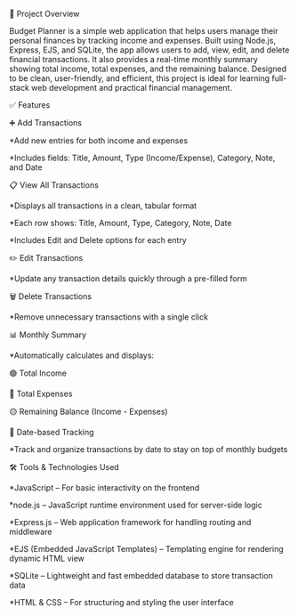 📘 Project Overview

Budget Planner  is a simple web application that helps users manage their personal finances by tracking income and expenses. Built using Node.js, Express, EJS, and SQLite, the app allows users to add, view, edit, and delete financial transactions. It also provides a real-time monthly summary showing total income, total expenses, and the remaining balance. Designed to be clean, user-friendly, and efficient, this project is ideal for learning full-stack web development and practical financial management.

✅ Features

➕ Add Transactions

   *Add new entries for both income and expenses

   *Includes fields: Title, Amount, Type (Income/Expense), Category, Note, and Date

📋 View All Transactions

   *Displays all transactions in a clean, tabular format

   *Each row shows: Title, Amount, Type, Category, Note, Date
 
   *Includes Edit and Delete options for each entry

✏️ Edit Transactions

   *Update any transaction details quickly through a pre-filled form

🗑️ Delete Transactions

   *Remove unnecessary transactions with a single click

📊 Monthly Summary

   *Automatically calculates and displays:
 
   🟢 Total Income

   🔴 Total Expenses

   🟡 Remaining Balance (Income - Expenses)

📅 Date-based Tracking
 
   *Track and organize transactions by date to stay on top of monthly budgets 

🛠️ Tools & Technologies Used
   
  *JavaScript – For basic interactivity on the frontend 
   
   *node.js – JavaScript runtime environment used for server-side logic
            
   *Express.js – Web application framework for handling routing and middleware
 
   *EJS (Embedded JavaScript Templates) – Templating engine for rendering dynamic HTML view
  
   *SQLite – Lightweight and fast embedded database to store transaction data
  
   *HTML & CSS – For structuring and styling the user interface
